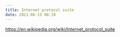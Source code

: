 ```yaml
---
title: Internet protocol suite
date: 2021-06-15 06:19
---
```


https://en.wikipedia.org/wiki/Internet_protocol_suite
